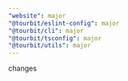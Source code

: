```yaml
---
"website": major
"@tourbit/eslint-config": major
"@tourbit/cli": major
"@tourbit/tsconfig": major
"@tourbit/utils": major
---
```


changes
